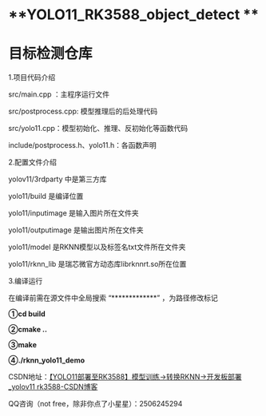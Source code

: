 # **YOLO11_RK3588_object_detect **

# **目标检测仓库**

1.项目代码介绍

src/main.cpp ：主程序运行文件

src/postprocess.cpp: 模型推理后的后处理代码

src/yolo11.cpp：模型初始化、推理、反初始化等函数代码

include/postprocess.h、yolo11.h：各函数声明

2.配置文件介绍

yolov11/3rdparty 中是第三方库

yolo11/build 是编译位置

yolo11/inputimage 是输入图片所在文件夹

yolo11/outputimage 是输出图片所在文件夹

yolo11/model 是RKNN模型以及标签名txt文件所在文件夹

yolo11/rknn_lib 是瑞芯微官方动态库librknnrt.so所在位置

3.编译运行

在编译前需在源文件中全局搜索 “*************” ，为路径修改标记

**①cd build**

**②cmake ..**

**③make**

**④./rknn_yolo11_demo**





CSDN地址：[【YOLO11部署至RK3588】模型训练→转换RKNN→开发板部署_yolov11 rk3588-CSDN博客](https://blog.csdn.net/A_l_b_ert/article/details/143814080?spm=1001.2014.3001.5501)

QQ咨询（not free，除非你点了小星星）：2506245294